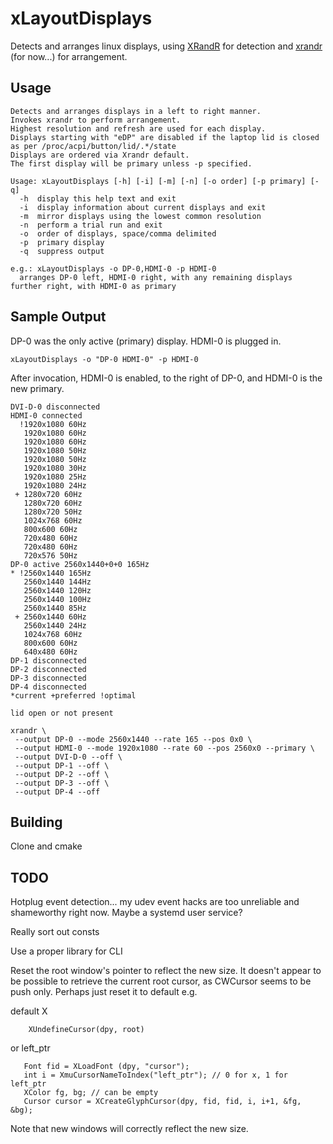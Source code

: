 # xLayoutDisplays

Detects and arranges linux displays, using [XRandR](https://www.x.org/wiki/Projects/XRandR/) for detection and [xrandr](https://wiki.archlinux.org/index.php/xrandr) (for now...) for arrangement.

## Usage

```
Detects and arranges displays in a left to right manner.
Invokes xrandr to perform arrangement.
Highest resolution and refresh are used for each display.
Displays starting with "eDP" are disabled if the laptop lid is closed as per /proc/acpi/button/lid/.*/state
Displays are ordered via Xrandr default.
The first display will be primary unless -p specified.

Usage: xLayoutDisplays [-h] [-i] [-m] [-n] [-o order] [-p primary] [-q]
  -h  display this help text and exit
  -i  display information about current displays and exit
  -m  mirror displays using the lowest common resolution
  -n  perform a trial run and exit
  -o  order of displays, space/comma delimited
  -p  primary display
  -q  suppress output

e.g.: xLayoutDisplays -o DP-0,HDMI-0 -p HDMI-0
  arranges DP-0 left, HDMI-0 right, with any remaining displays further right, with HDMI-0 as primary
```

## Sample Output

DP-0 was the only active (primary) display. HDMI-0 is plugged in.

`xLayoutDisplays -o "DP-0 HDMI-0" -p HDMI-0`

After invocation, HDMI-0 is enabled, to the right of DP-0, and HDMI-0 is the new primary.

```
DVI-D-0 disconnected
HDMI-0 connected
  !1920x1080 60Hz
   1920x1080 60Hz
   1920x1080 60Hz
   1920x1080 50Hz
   1920x1080 50Hz
   1920x1080 30Hz
   1920x1080 25Hz
   1920x1080 24Hz
 + 1280x720 60Hz
   1280x720 60Hz
   1280x720 50Hz
   1024x768 60Hz
   800x600 60Hz
   720x480 60Hz
   720x480 60Hz
   720x576 50Hz
DP-0 active 2560x1440+0+0 165Hz
* !2560x1440 165Hz
   2560x1440 144Hz
   2560x1440 120Hz
   2560x1440 100Hz
   2560x1440 85Hz
 + 2560x1440 60Hz
   2560x1440 24Hz
   1024x768 60Hz
   800x600 60Hz
   640x480 60Hz
DP-1 disconnected
DP-2 disconnected
DP-3 disconnected
DP-4 disconnected
*current +preferred !optimal

lid open or not present

xrandr \
 --output DP-0 --mode 2560x1440 --rate 165 --pos 0x0 \
 --output HDMI-0 --mode 1920x1080 --rate 60 --pos 2560x0 --primary \
 --output DVI-D-0 --off \
 --output DP-1 --off \
 --output DP-2 --off \
 --output DP-3 --off \
 --output DP-4 --off

```

## Building

Clone and cmake

## TODO

Hotplug event detection... my udev event hacks are too unreliable and shameworthy right now. Maybe a systemd user service?

Really sort out consts

Use a proper library for CLI

Reset the root window's pointer to reflect the new size.
It doesn't appear to be possible to retrieve the current root cursor, as CWCursor seems to be push only.
Perhaps just reset it to default e.g. 

default X
```
    XUndefineCursor(dpy, root)
```
or left_ptr
 ```
    Font fid = XLoadFont (dpy, "cursor");
    int i = XmuCursorNameToIndex("left_ptr"); // 0 for x, 1 for left_ptr
    XColor fg, bg; // can be empty
    Cursor cursor = XCreateGlyphCursor(dpy, fid, fid, i, i+1, &fg, &bg);
 ```
Note that new windows will correctly reflect the new size.
